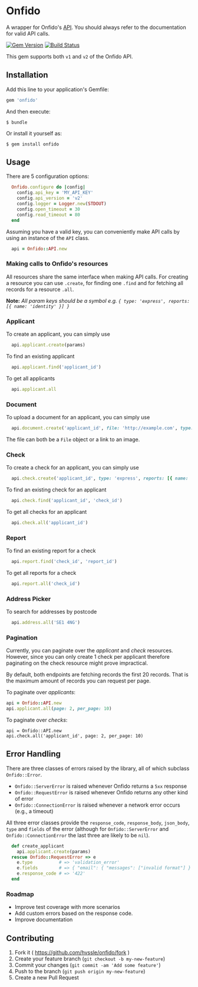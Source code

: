 # Onfido

A wrapper for Onfido's [API](https://onfido.com/documentation#introduction). You should always refer to the documentation for valid API calls.

[![Gem Version](https://badge.fury.io/rb/onfido.svg)](http://badge.fury.io/rb/onfido)
[![Build Status](https://travis-ci.org/hvssle/onfido.svg?branch=master)](https://travis-ci.org/hvssle/onfido)

This gem supports both `v1` and `v2` of the Onfido API.

## Installation

Add this line to your application's Gemfile:

```ruby
gem 'onfido'
```

And then execute:

    $ bundle

Or install it yourself as:

    $ gem install onfido


## Usage

There are 5 configuration options:

```ruby
  Onfido.configure do |config|
    config.api_key = 'MY_API_KEY'
    config.api_version = 'v2'
    config.logger = Logger.new(STDOUT)
    config.open_timeout = 30
    config.read_timeout = 80
  end
```

Assuming you have a valid key, you can conveniently make API calls by using an instance of the `API` class.

```ruby
  api = Onfido::API.new
```

### Making calls to Onfido's resources

All resources share the same interface when making API calls. For creating a resource you can use `.create`, for finding one `.find` and for fetching all records for a resource `.all`.

**Note:** *All param keys should be a symbol e.g. `{ type: 'express', reports: [{ name: 'identity' }] }`*


### Applicant

To create an applicant, you can simply use

```ruby
  api.applicant.create(params)
```

To find an existing applicant

```ruby
  api.applicant.find('applicant_id')
```

To get all applicants

```ruby
  api.applicant.all
```

### Document

To upload a document for an applicant, you can simply use

```ruby
  api.document.create('applicant_id', file: 'http://example.com', type: 'passport')
```

The file can both be a `File` object or a link to an image.

### Check

To create a check for an applicant, you can simply use

```ruby
  api.check.create('applicant_id', type: 'express', reports: [{ name: 'identity' }])
```

To find an existing check for an applicant

```ruby
  api.check.find('applicant_id', 'check_id')
```

To get all checks for an applicant

```ruby
  api.check.all('applicant_id')
```

### Report

To find an existing report for a check

```ruby
  api.report.find('check_id', 'report_id')
```

To get all reports for a check

```ruby
  api.report.all('check_id')
```

### Address Picker

To search for addresses by postcode

```ruby
  api.address.all('SE1 4NG')
```

### Pagination

Currently, you can paginate over the *applicant* and *check* resources. However, since you can only create 1 check per applicant therefore paginating on the check resource might prove impractical.

By default, both endpoints are fetching records the first 20 records. That is the maximum amount of records you can request per page.

To paginate over *applicants*:
```ruby
api = Onfido::API.new
api.applicant.all(page: 2, per_page: 10)
```

To paginate over *checks*:
```
api = Onfido::API.new
api.check.all('applicant_id', page: 2, per_page: 10)
```

## Error Handling

There are three classes of errors raised by the library, all of which subclass `Onfido::Error`.
- `Onfido::ServerError` is raised whenever Onfido returns a `5xx` response
- `Onfido::RequestError` is raised whenever Onfido returns any other kind of error
- `Onfido::ConnectionError` is raised whenever a network error occurs (e.g., a timeout)

All three error classes provide the `response_code`, `response_body`, `json_body`, `type` and `fields` of the error (although for `Onfido::ServerError` and `Onfido::ConnectionError` the last three are likely to be `nil`).

```ruby
  def create_applicant
    api.applicant.create(params)
  rescue Onfido::RequestError => e
    e.type          # => 'validation_error'
    e.fields        # => { "email": { "messages": ["invalid format"] } }
    e.response_code # => '422'
  end
```

### Roadmap

- Improve test coverage with more scenarios
- Add custom errors based on the response code.
- Improve documentation

## Contributing

1. Fork it ( https://github.com/hvssle/onfido/fork )
2. Create your feature branch (`git checkout -b my-new-feature`)
3. Commit your changes (`git commit -am 'Add some feature'`)
4. Push to the branch (`git push origin my-new-feature`)
5. Create a new Pull Request
